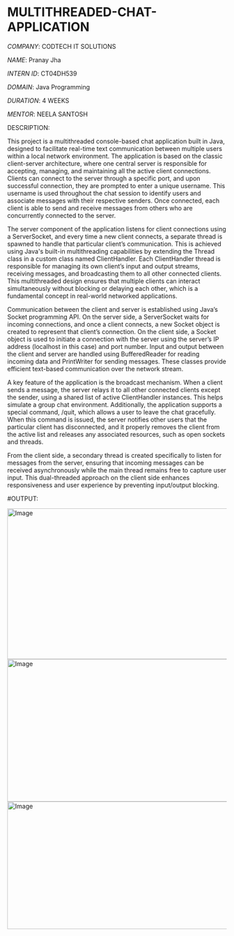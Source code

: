 # MULTITHREADED-CHAT-APPLICATION

*COMPANY*: CODTECH IT SOLUTIONS

*NAME*: Pranay Jha 

*INTERN ID*: CT04DH539

*DOMAIN*: Java Programming 

*DURATION*: 4 WEEKS

*MENTOR*: NEELA SANTOSH

DESCRIPTION:

This project is a multithreaded console-based chat application built in Java, designed to facilitate real-time text communication between multiple users within a local network environment. The application is based on the classic client-server architecture, where one central server is responsible for accepting, managing, and maintaining all the active client connections. Clients can connect to the server through a specific port, and upon successful connection, they are prompted to enter a unique username. This username is used throughout the chat session to identify users and associate messages with their respective senders. Once connected, each client is able to send and receive messages from others who are concurrently connected to the server.

The server component of the application listens for client connections using a ServerSocket, and every time a new client connects, a separate thread is spawned to handle that particular client’s communication. This is achieved using Java's built-in multithreading capabilities by extending the Thread class in a custom class named ClientHandler. Each ClientHandler thread is responsible for managing its own client’s input and output streams, receiving messages, and broadcasting them to all other connected clients. This multithreaded design ensures that multiple clients can interact simultaneously without blocking or delaying each other, which is a fundamental concept in real-world networked applications.

Communication between the client and server is established using Java’s Socket programming API. On the server side, a ServerSocket waits for incoming connections, and once a client connects, a new Socket object is created to represent that client’s connection. On the client side, a Socket object is used to initiate a connection with the server using the server’s IP address (localhost in this case) and port number. Input and output between the client and server are handled using BufferedReader for reading incoming data and PrintWriter for sending messages. These classes provide efficient text-based communication over the network stream.

A key feature of the application is the broadcast mechanism. When a client sends a message, the server relays it to all other connected clients except the sender, using a shared list of active ClientHandler instances. This helps simulate a group chat environment. Additionally, the application supports a special command, /quit, which allows a user to leave the chat gracefully. When this command is issued, the server notifies other users that the particular client has disconnected, and it properly removes the client from the active list and releases any associated resources, such as open sockets and threads.

From the client side, a secondary thread is created specifically to listen for messages from the server, ensuring that incoming messages can be received asynchronously while the main thread remains free to capture user input. This dual-threaded approach on the client side enhances responsiveness and user experience by preventing input/output blocking.

#OUTPUT:

<img width="688" height="345" alt="Image" src="https://github.com/user-attachments/assets/d5e7665d-4534-4240-8ccf-f7c678b6f7c9" />

<img width="695" height="326" alt="Image" src="https://github.com/user-attachments/assets/f752bc3d-6dc2-4e7c-afeb-8b3d3820a0d2" />

<img width="674" height="292" alt="Image" src="https://github.com/user-attachments/assets/6fe24f3c-12b0-4416-b7f6-f71e44c83085" />





